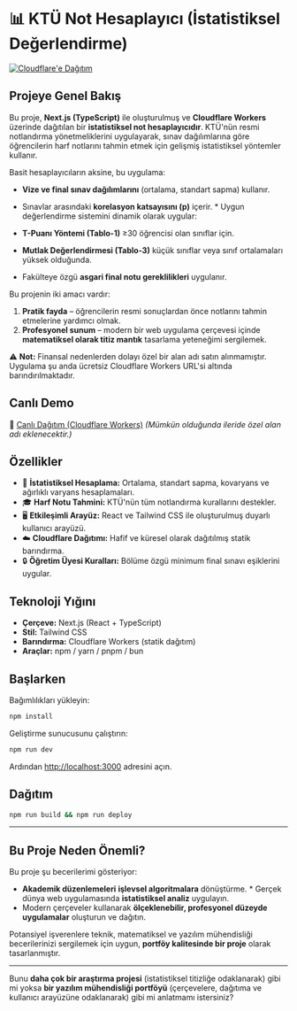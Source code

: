 # 📊 KTÜ Not Hesaplayıcı (İstatistiksel Değerlendirme)

[![Cloudflare'e Dağıtım](https://deploy.workers.cloudflare.com/button)](https://deploy.workers.cloudflare.com/?url=https://github.com/cloudflare/templates/tree/main/next-starter-template)

## Projeye Genel Bakış

Bu proje, **Next.js (TypeScript)** ile oluşturulmuş ve **Cloudflare Workers** üzerinde dağıtılan bir **istatistiksel not hesaplayıcıdır**. KTÜ'nün resmi notlandırma yönetmeliklerini uygulayarak, sınav dağılımlarına göre öğrencilerin harf notlarını tahmin etmek için gelişmiş istatistiksel yöntemler kullanır.

Basit hesaplayıcıların aksine, bu uygulama:

* **Vize ve final sınav dağılımlarını** (ortalama, standart sapma) kullanır.
* Sınavlar arasındaki **korelasyon katsayısını (p)** içerir. * Uygun değerlendirme sistemini dinamik olarak uygular:

* **T-Puanı Yöntemi (Tablo-1)** ≥30 öğrencisi olan sınıflar için.
* **Mutlak Değerlendirmesi (Tablo-3)** küçük sınıflar veya sınıf ortalamaları yüksek olduğunda.
* Fakülteye özgü **asgari final notu gereklilikleri** uygulanır.

Bu projenin iki amacı vardır:

1. **Pratik fayda** – öğrencilerin resmi sonuçlardan önce notlarını tahmin etmelerine yardımcı olmak.
2. **Profesyonel sunum** – modern bir web uygulama çerçevesi içinde **matematiksel olarak titiz mantık** tasarlama yeteneğimi sergilemek.

⚠️ **Not:** Finansal nedenlerden dolayı özel bir alan adı satın alınmamıştır. Uygulama şu anda ücretsiz Cloudflare Workers URL'si altında barındırılmaktadır.

## Canlı Demo

🔗 [Canlı Dağıtım (Cloudflare Workers)](https://next-starter-template.templates.workers.dev)
*(Mümkün olduğunda ileride özel alan adı eklenecektir.)*

## Özellikler

* 📐 **İstatistiksel Hesaplama:** Ortalama, standart sapma, kovaryans ve ağırlıklı varyans hesaplamaları.
* 🎓 **Harf Notu Tahmini:** KTÜ'nün tüm notlandırma kurallarını destekler.
* 🖥️ **Etkileşimli Arayüz:** React ve Tailwind CSS ile oluşturulmuş duyarlı kullanıcı arayüzü.
* ☁️ **Cloudflare Dağıtımı:** Hafif ve küresel olarak dağıtılmış statik barındırma.
* 🔒 **Öğretim Üyesi Kuralları:** Bölüme özgü minimum final sınavı eşiklerini uygular.

## Teknoloji Yığını

* **Çerçeve:** Next.js (React + TypeScript)
* **Stil:** Tailwind CSS
* **Barındırma:** Cloudflare Workers (statik dağıtım)
* **Araçlar:** npm / yarn / pnpm / bun

## Başlarken

Bağımlılıkları yükleyin:

```bash
npm install
```

Geliştirme sunucusunu çalıştırın:

```bash
npm run dev
```

Ardından [http://localhost:3000](http://localhost:3000) adresini açın.

## Dağıtım

```bash
npm run build && npm run deploy
```

---

## Bu Proje Neden Önemli?

Bu proje şu becerilerimi gösteriyor:

* **Akademik düzenlemeleri** **işlevsel algoritmalara** dönüştürme. * Gerçek dünya web uygulamasında **istatistiksel analiz** uygulayın.
* Modern çerçeveler kullanarak **ölçeklenebilir, profesyonel düzeyde uygulamalar** oluşturun ve dağıtın.

Potansiyel işverenlere teknik, matematiksel ve yazılım mühendisliği becerilerinizi sergilemek için uygun, **portföy kalitesinde bir proje** olarak tasarlanmıştır.

---

Bunu **daha çok bir araştırma projesi** (istatistiksel titizliğe odaklanarak) gibi mi yoksa **bir yazılım mühendisliği portföyü** (çerçevelere, dağıtıma ve kullanıcı arayüzüne odaklanarak) gibi mi anlatmamı istersiniz?
